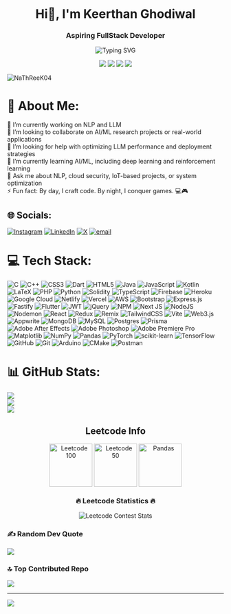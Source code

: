 <h1 align="center">Hi👋, I'm Keerthan Ghodiwal</h1>
<h3 align="center">Aspiring FullStack Developer</h3>
<p align="center">
  <img src="https://readme-typing-svg.demolab.com?font=Fira+Code&weight=600&size=18&pause=1000&color=3BF71D&center=true&width=450&lines=Hello%2C+World!+%F0%9F%91%8B;Open+Source+Contributor!+%F0%9F%9A%80;AI%2FML+Enthusiast!+%F0%9F%92%BB;Web+Developer!+%F0%9F%8E%AF;Android+Developer!+%F0%9F%93%B1" alt="Typing SVG" />
</p>

<p align="center">
  <img src="https://img.shields.io/badge/Open%20Source-%E2%9C%94-brightgreen?style=for-the-badge&logo=github" />
  <img src="https://img.shields.io/badge/AI%2FML-%F0%9F%92%BB-blue?style=for-the-badge" />
  <img src="https://img.shields.io/badge/Web%20Dev-%F0%9F%8E%AF-orange?style=for-the-badge" />
  <img src="https://img.shields.io/badge/Android%20Dev-%F0%9F%93%B1-green?style=for-the-badge" />
</p>


<p align="left"> <img src="https://komarev.com/ghpvc/?username=NaThReeK04&label=Profile%20views&color=0e75b6&style=flat" alt="NaThReeK04" /> </p>

# 💫 About Me:
 🌌 I’m currently working on NLP and LLM<br>👥 I’m looking to collaborate on AI/ML research projects or real-world applications<br>🤝 I’m looking for help with optimizing LLM performance and deployment strategies<br>🌱 I’m currently learning AI/ML, including deep learning and reinforcement learning<br>💬 Ask me about NLP, cloud security, IoT-based projects, or system optimization<br>⚡ Fun fact: By day, I craft code. By night, I conquer games. 💻🎮

## 🌐 Socials:
[![Instagram](https://img.shields.io/badge/Instagram-%23E4405F.svg?logo=Instagram&logoColor=white)](https://instagram.com/Keerthan_ghodiwal) [![LinkedIn](https://img.shields.io/badge/LinkedIn-%230077B5.svg?logo=linkedin&logoColor=white)](https://linkedin.com/in/keerthan-ghodiwal-3b9b23288) [![X](https://img.shields.io/badge/X-black.svg?logo=X&logoColor=white)](https://x.com/Techy4ever) [![email](https://img.shields.io/badge/Email-D14836?logo=gmail&logoColor=white)](mailto:keerthanghodiwal1304@gmail.com) 

# 💻 Tech Stack:
![C](https://img.shields.io/badge/c-%2300599C.svg?style=for-the-badge&logo=c&logoColor=white) ![C++](https://img.shields.io/badge/c++-%2300599C.svg?style=for-the-badge&logo=c%2B%2B&logoColor=white) ![CSS3](https://img.shields.io/badge/css3-%231572B6.svg?style=for-the-badge&logo=css3&logoColor=white) ![Dart](https://img.shields.io/badge/dart-%230175C2.svg?style=for-the-badge&logo=dart&logoColor=white) ![HTML5](https://img.shields.io/badge/html5-%23E34F26.svg?style=for-the-badge&logo=html5&logoColor=white) ![Java](https://img.shields.io/badge/java-%23ED8B00.svg?style=for-the-badge&logo=openjdk&logoColor=white) ![JavaScript](https://img.shields.io/badge/javascript-%23323330.svg?style=for-the-badge&logo=javascript&logoColor=%23F7DF1E) ![Kotlin](https://img.shields.io/badge/kotlin-%237F52FF.svg?style=for-the-badge&logo=kotlin&logoColor=white) ![LaTeX](https://img.shields.io/badge/latex-%23008080.svg?style=for-the-badge&logo=latex&logoColor=white) ![PHP](https://img.shields.io/badge/php-%23777BB4.svg?style=for-the-badge&logo=php&logoColor=white) ![Python](https://img.shields.io/badge/python-3670A0?style=for-the-badge&logo=python&logoColor=ffdd54) ![Solidity](https://img.shields.io/badge/Solidity-%23363636.svg?style=for-the-badge&logo=solidity&logoColor=white) ![TypeScript](https://img.shields.io/badge/typescript-%23007ACC.svg?style=for-the-badge&logo=typescript&logoColor=white) ![Firebase](https://img.shields.io/badge/firebase-%23039BE5.svg?style=for-the-badge&logo=firebase) ![Heroku](https://img.shields.io/badge/heroku-%23430098.svg?style=for-the-badge&logo=heroku&logoColor=white) ![Google Cloud](https://img.shields.io/badge/GoogleCloud-%234285F4.svg?style=for-the-badge&logo=google-cloud&logoColor=white) ![Netlify](https://img.shields.io/badge/netlify-%23000000.svg?style=for-the-badge&logo=netlify&logoColor=#00C7B7) ![Vercel](https://img.shields.io/badge/vercel-%23000000.svg?style=for-the-badge&logo=vercel&logoColor=white) ![AWS](https://img.shields.io/badge/AWS-%23FF9900.svg?style=for-the-badge&logo=amazon-aws&logoColor=white) ![Bootstrap](https://img.shields.io/badge/bootstrap-%238511FA.svg?style=for-the-badge&logo=bootstrap&logoColor=white) ![Express.js](https://img.shields.io/badge/express.js-%23404d59.svg?style=for-the-badge&logo=express&logoColor=%2361DAFB) ![Fastify](https://img.shields.io/badge/fastify-%23000000.svg?style=for-the-badge&logo=fastify&logoColor=white) ![Flutter](https://img.shields.io/badge/Flutter-%2302569B.svg?style=for-the-badge&logo=Flutter&logoColor=white) ![JWT](https://img.shields.io/badge/JWT-black?style=for-the-badge&logo=JSON%20web%20tokens) ![jQuery](https://img.shields.io/badge/jquery-%230769AD.svg?style=for-the-badge&logo=jquery&logoColor=white) ![NPM](https://img.shields.io/badge/NPM-%23CB3837.svg?style=for-the-badge&logo=npm&logoColor=white) ![Next JS](https://img.shields.io/badge/Next-black?style=for-the-badge&logo=next.js&logoColor=white) ![NodeJS](https://img.shields.io/badge/node.js-6DA55F?style=for-the-badge&logo=node.js&logoColor=white) ![Nodemon](https://img.shields.io/badge/NODEMON-%23323330.svg?style=for-the-badge&logo=nodemon&logoColor=%BBDEAD) ![React](https://img.shields.io/badge/react-%2320232a.svg?style=for-the-badge&logo=react&logoColor=%2361DAFB) ![Redux](https://img.shields.io/badge/redux-%23593d88.svg?style=for-the-badge&logo=redux&logoColor=white) ![Remix](https://img.shields.io/badge/remix-%23000.svg?style=for-the-badge&logo=remix&logoColor=white) ![TailwindCSS](https://img.shields.io/badge/tailwindcss-%2338B2AC.svg?style=for-the-badge&logo=tailwind-css&logoColor=white) ![Vite](https://img.shields.io/badge/vite-%23646CFF.svg?style=for-the-badge&logo=vite&logoColor=white) ![Web3.js](https://img.shields.io/badge/web3.js-F16822?style=for-the-badge&logo=web3.js&logoColor=white) ![Appwrite](https://img.shields.io/badge/Appwrite-%23FD366E.svg?style=for-the-badge&logo=appwrite&logoColor=white) ![MongoDB](https://img.shields.io/badge/MongoDB-%234ea94b.svg?style=for-the-badge&logo=mongodb&logoColor=white) ![MySQL](https://img.shields.io/badge/mysql-4479A1.svg?style=for-the-badge&logo=mysql&logoColor=white) ![Postgres](https://img.shields.io/badge/postgres-%23316192.svg?style=for-the-badge&logo=postgresql&logoColor=white) ![Prisma](https://img.shields.io/badge/Prisma-3982CE?style=for-the-badge&logo=Prisma&logoColor=white) ![Adobe After Effects](https://img.shields.io/badge/Adobe%20After%20Effects-9999FF.svg?style=for-the-badge&logo=Adobe%20After%20Effects&logoColor=white) ![Adobe Photoshop](https://img.shields.io/badge/adobe%20photoshop-%2331A8FF.svg?style=for-the-badge&logo=adobe%20photoshop&logoColor=white) ![Adobe Premiere Pro](https://img.shields.io/badge/Adobe%20Premiere%20Pro-9999FF.svg?style=for-the-badge&logo=Adobe%20Premiere%20Pro&logoColor=white) ![Matplotlib](https://img.shields.io/badge/Matplotlib-%23ffffff.svg?style=for-the-badge&logo=Matplotlib&logoColor=black) ![NumPy](https://img.shields.io/badge/numpy-%23013243.svg?style=for-the-badge&logo=numpy&logoColor=white) ![Pandas](https://img.shields.io/badge/pandas-%23150458.svg?style=for-the-badge&logo=pandas&logoColor=white) ![PyTorch](https://img.shields.io/badge/PyTorch-%23EE4C2C.svg?style=for-the-badge&logo=PyTorch&logoColor=white) ![scikit-learn](https://img.shields.io/badge/scikit--learn-%23F7931E.svg?style=for-the-badge&logo=scikit-learn&logoColor=white) ![TensorFlow](https://img.shields.io/badge/TensorFlow-%23FF6F00.svg?style=for-the-badge&logo=TensorFlow&logoColor=white) ![GitHub](https://img.shields.io/badge/github-%23121011.svg?style=for-the-badge&logo=github&logoColor=white) ![Git](https://img.shields.io/badge/git-%23F05033.svg?style=for-the-badge&logo=git&logoColor=white) ![Arduino](https://img.shields.io/badge/-Arduino-00979D?style=for-the-badge&logo=Arduino&logoColor=white) ![CMake](https://img.shields.io/badge/CMake-%23008FBA.svg?style=for-the-badge&logo=cmake&logoColor=white) ![Postman](https://img.shields.io/badge/Postman-FF6C37?style=for-the-badge&logo=postman&logoColor=white)
# 📊 GitHub Stats:
![](https://github-readme-stats.vercel.app/api?username=NaThReeK04&theme=dark&hide_border=false&include_all_commits=true&count_private=true)<br/>
![](https://nirzak-streak-stats.vercel.app/?user=NaThReeK04&theme=dark&hide_border=false)<br/>
![](https://github-readme-stats.vercel.app/api/top-langs/?username=NaThReeK04&theme=dark&hide_border=false&include_all_commits=true&count_private=true&layout=compact)
<h2 align="center">Leetcode Info</h2>

<p align="center">
  <a href="https://leetcode.com/NaThReeK04/" target="_blank"><img align="center" src="https://assets.leetcode.com/static_assets/marketing/2024-100-new.gif" alt="Leetcode 100" height="100" width="100" /></a>
  <a href="https://leetcode.com/NaThReeK04/" target="_blank"><img align="center" src="https://assets.leetcode.com/static_assets/marketing/2024-50.gif" alt="Leetcode 50" height="100" width="100" /></a>
  <a href="https://leetcode.com/NaThReeK04/" target="_blank"><img align="center" src="https://assets.leetcode.com/static_assets/others/Introduction_to_Pandas.gif" alt="Pandas" height="100" width="100" /></a>
</p>

<h3 align="center">🔥 Leetcode Statistics 🔥</h3>
<p align="center">
  <img src="https://leetcard.jacoblin.cool/NaThReeK04?theme=dark&font=Nunito&ext=contest" alt="Leetcode Contest Stats" />
</p>


### ✍️ Random Dev Quote
![](https://quotes-github-readme.vercel.app/api?type=horizontal&theme=radical)

### 🔝 Top Contributed Repo
![](https://github-contributor-stats.vercel.app/api?username=NaThReeK04&limit=5&theme=dark&combine_all_yearly_contributions=true)

---
[![](https://visitcount.itsvg.in/api?id=NaThReeK04&icon=1&color=5)](https://visitcount.itsvg.in)

<!-- Proudly created with GPRM ( https://gprm.itsvg.in ) -->
